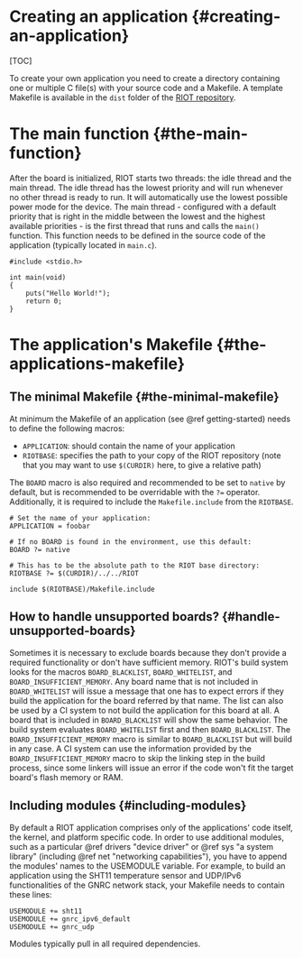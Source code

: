 Creating an application                              {#creating-an-application}
=======================

[TOC]

To create your own application you need to create a directory containing one or
multiple C file(s) with your source code and a Makefile. A template Makefile is
available in the `dist` folder of the
[RIOT repository](https://github.com/RIOT-OS/RIOT).

The main function                                          {#the-main-function}
=================
After the board is initialized, RIOT starts two threads: the idle thread and
the main thread. The idle thread has the lowest priority and will run whenever
no other thread is ready to run. It will automatically use the lowest possible
power mode for the device. The main thread - configured with a default priority
that is right in the middle between the lowest and the highest available
priorities - is the first thread that runs and calls the `main()` function.
This function needs to be defined in the source code of the application
(typically located in `main.c`).

~~~~~~~~~~~~~~~~~~~~~~~~~~~~~ {.c}
#include <stdio.h>

int main(void)
{
    puts("Hello World!");
    return 0;
}
~~~~~~~~~~~~~~~~~~~~~~~~~~~~~

The application's Makefile                         {#the-applications-makefile}
==========================
The minimal Makefile                                    {#the-minimal-makefile}
--------------------
At minimum the Makefile of an application (see @ref getting-started) needs to
define the following macros:
 * `APPLICATION`: should contain the name of your application
 * `RIOTBASE`: specifies the path to your copy of the RIOT repository (note
   that you may want to use `$(CURDIR)` here, to give a relative path)

The `BOARD` macro is also required and recommended to be set to `native` by
default, but is recommended to be overridable with the `?=` operator.
Additionally, it is required to include the `Makefile.include` from the
`RIOTBASE`.

~~~~~~~~~~~~~~~~~~~~~~~~~~~ {.mk}
# Set the name of your application:
APPLICATION = foobar

# If no BOARD is found in the environment, use this default:
BOARD ?= native

# This has to be the absolute path to the RIOT base directory:
RIOTBASE ?= $(CURDIR)/../../RIOT

include $(RIOTBASE)/Makefile.include
~~~~~~~~~~~~~~~~~~~~~~~~~~~

How to handle unsupported boards?                  {#handle-unsupported-boards}
---------------------------------
Sometimes it is necessary to exclude boards because they don't provide a
required functionality or don't have sufficient memory. RIOT's build system
looks for the macros `BOARD_BLACKLIST`, `BOARD_WHITELIST`, and
`BOARD_INSUFFICIENT_MEMORY`. Any board name that is not included in
`BOARD_WHITELIST` will issue a message that one has to expect errors if they
build the application for the board referred by that name. The list can also be
used by a CI system to not build the application for this board at all. A board
that is included in `BOARD_BLACKLIST` will show the same behavior. The build
system evaluates `BOARD_WHITELIST` first and then `BOARD_BLACKLIST`. The
`BOARD_INSUFFICIENT_MEMORY` macro is similar to `BOARD_BLACKLIST` but will
build in any case. A CI system can use the information provided by the
`BOARD_INSUFFICIENT_MEMORY` macro to skip the linking step in the build
process, since some linkers will issue an error if the code won't fit the
target board's flash memory or RAM.

Including modules                                          {#including-modules}
-----------------
By default a RIOT application comprises only of the applications' code itself,
the kernel, and platform specific code. In order to use additional modules,
such as a particular @ref drivers "device driver" or @ref sys "a system
library" (including @ref net "networking capabilities"), you have to append the
modules' names to the USEMODULE variable. For example, to build an application
using the SHT11 temperature sensor and UDP/IPv6 functionalities of the GNRC
network stack, your Makefile needs to contain these lines:

~~~~~~~~~~~~~~~~~~~~~~~~~~~ {.mk}
USEMODULE += sht11
USEMODULE += gnrc_ipv6_default
USEMODULE += gnrc_udp
~~~~~~~~~~~~~~~~~~~~~~~~~~~

Modules typically pull in all required dependencies.
